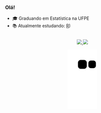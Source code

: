 <div>

### Olá! 
- 🎓 Graduando em Estatística na UFPE
- 📚 Atualmente estudando: [R](https://github.com/vitornegromonte?tab=repositories&q=&type=&language=r&sort=)) <!--e [Python](https://)-->
##
<div align='center'>
  <a href="https://github.com/vitornegromonte">
  <img height="150em" src="https://github-readme-stats.vercel.app/api?username=vitornegromonte&show_icons=true&theme=github_dark&hide_border=true&include_all_commits=true&count_private=true"/>
  <img height="150em" src="https://github-readme-stats.vercel.app/api/top-langs/?username=vitornegromonte&layout=compact&langs_count=7&theme=github_dark&hide_border=true"/>

  ![Snake animation](https://github.com/vitornegromonte/vitornegromonte/blob/output/github-contribution-grid-snake.svg)
</a>
</div>
<!--

<details style='font-size: 15px'><summary>Mais detalhes: </summary>
<blockquote>

#### Linguagens de programação: 
[![Python](https://img.shields.io/badge/Python-0D1117?style=for-the-badge&logo=Python&logoColor=0D1117&labelColor=white)]()
[![R](https://img.shields.io/badge/R-0D1117?style=for-the-badge&logo=R&logoColor=0D1117&labelColor=white)]()
[![C](https://img.shields.io/badge/C-0D1117?style=for-the-badge&logo=C&logoColor=0D1117&labelColor=white)]()

#### Sistema operacional
[![Linux](https://img.shields.io/badge/Linux-0D1117?style=for-the-badge&logo=Linux&logoColor=0d1117&labelColor=white)]()

#### Plataformas de colaboração
[![GitHub](https://img.shields.io/badge/github-0d1117?style=for-the-badge&logo=github&logoColor=0d1117&labelColor=white)]()
[![Git](https://img.shields.io/badge/git-0d1117?style=for-the-badge&logo=git&logoColor=0d1117&labelColor=white)]()
</details></blockquote>
</div>
->
